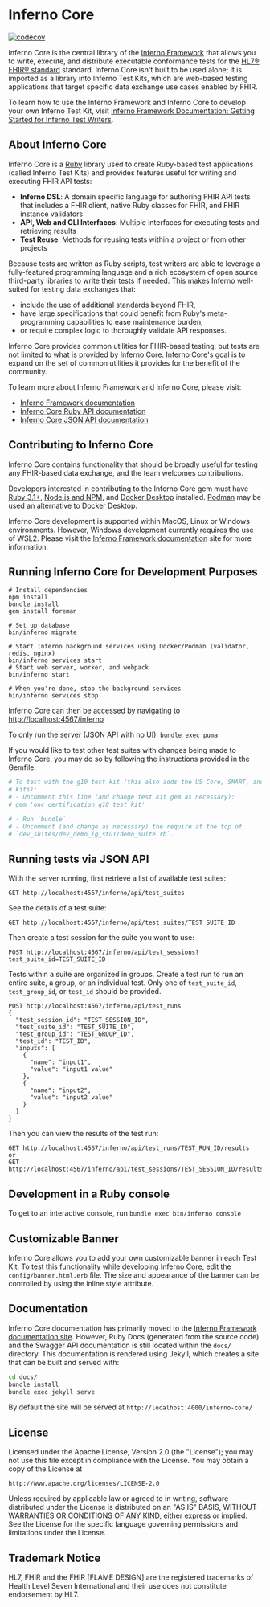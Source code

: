 # Inferno Core
[![codecov](https://codecov.io/gh/inferno-framework/inferno-core/branch/main/graph/badge.svg?token=6NJTBHF82R)](https://codecov.io/gh/inferno-framework/inferno-core)

Inferno Core is the central library of the [Inferno
Framework](https://inferno-framework.github.io) that allows you to write,
execute, and distribute executable conformance tests for the [HL7® FHIR®
standard](http://hl7.org/fhir/) standard. Inferno Core isn't built to be used
alone; it is imported as a library into Inferno Test Kits, which are web-based
testing applications that target specific data exchange use cases enabled by
FHIR.

To learn how to use the Inferno Framework and Inferno Core to develop your own
Inferno Test Kit, visit [Inferno Framework Documentation: Getting Started for
Inferno Test
Writers](https://inferno-framework.github.io/docs/getting-started/).

## About Inferno Core
Inferno Core is a [Ruby](https://ruby-lang.org/) library used to create
Ruby-based test applications (called Inferno Test Kits) and provides features
useful for writing and executing FHIR API tests:

* **Inferno DSL**: A domain specific language for authoring FHIR API tests that
  includes a FHIR client, native Ruby classes for FHIR, and FHIR instance validators
* **API, Web and CLI Interfaces**: Multiple interfaces for executing tests and
  retrieving results
* **Test Reuse**: Methods for reusing tests within a project or from other projects

Because tests are written as Ruby scripts, test writers are able to leverage a
fully-featured programming language and a rich ecosystem of open source
third-party libraries to write their tests if needed.  This makes Inferno
well-suited for testing data exchanges that:

* include the use of additional standards beyond FHIR,
* have large specifications that could benefit from Ruby's meta-programming
  capabilities to ease maintenance burden,
* or require complex logic to thoroughly validate API responses.

Inferno Core provides common utilities for FHIR-based testing, but tests are not
limited to what is provided by Inferno Core.  Inferno Core's goal is to expand on
the set of common utilities it provides for the benefit of the community.

To learn more about Inferno Framework and Inferno Core, please visit:
- [Inferno Framework documentation](https://inferno-framework.github.io/docs/)
- [Inferno Core Ruby API documentation](https://inferno-framework.github.io/inferno-core/docs)
- [Inferno Core JSON API documentation](https://inferno-framework.github.io/inferno-core/api-docs)

## Contributing to Inferno Core

Inferno Core contains functionality that should be broadly useful for testing
any FHIR-based data exchange, and the team welcomes contributions.

Developers
interested in contributing to the Inferno Core gem must have [Ruby
3.1+](https://www.ruby-lang.org/en/), [Node.js and
NPM](https://www.npmjs.com/get-npm), and [Docker
Desktop](https://www.docker.com/products/docker-desktop/) installed.
[Podman](https://podman.io/) may be used an alternative to Docker Desktop.

Inferno Core development is supported within MacOS, Linux or Windows environments.
However, Windows development currently requires the use of WSL2.  Please visit
the [Inferno Framework
documentation](https://inferno-framework.github.io/docs/getting-started/#development-with-ruby)
site for more information.

## Running Inferno Core for Development Purposes
```
# Install dependencies
npm install
bundle install
gem install foreman

# Set up database
bin/inferno migrate

# Start Inferno background services using Docker/Podman (validator, redis, nginx)
bin/inferno services start
# Start web server, worker, and webpack
bin/inferno start

# When you're done, stop the background services
bin/inferno services stop
```

Inferno Core can then be accessed by navigating to
[http://localhost:4567/inferno](http://localhost:4567/inferno)

To only run the server (JSON API with no UI): `bundle exec puma`

If you would like to test other test suites with changes being made
to Inferno Core, you may do so by following the instructions
provided in the Gemfile:

```ruby
# To test with the g10 test kit (this also adds the US Core, SMART, and TLS test
# kits):
# - Uncomment this line (and change test kit gem as necessary):
# gem 'onc_certification_g10_test_kit'

# - Run `bundle`
# - Uncomment (and change as necessary) the require at the top of
# `dev_suites/dev_demo_ig_stu1/demo_suite.rb`.

```

## Running tests via JSON API
With the server running, first retrieve a list of available test suites:
```
GET http://localhost:4567/inferno/api/test_suites
```
See the details of a test suite:
```
GET http://localhost:4567/inferno/api/test_suites/TEST_SUITE_ID
```
Then create a test session for the suite you want to use:
```
POST http://localhost:4567/inferno/api/test_sessions?test_suite_id=TEST_SUITE_ID
```
Tests within a suite are organized in groups. Create a test run to run an entire
suite, a group, or an individual test. Only one of `test_suite_id`,
`test_group_id`, or `test_id` should be provided.
```
POST http://localhost:4567/inferno/api/test_runs
{
  "test_session_id": "TEST_SESSION_ID",
  "test_suite_id": "TEST_SUITE_ID",
  "test_group_id": "TEST_GROUP_ID",
  "test_id": "TEST_ID",
  "inputs": [
    {
      "name": "input1",
      "value": "input1 value"
    },
    {
      "name": "input2",
      "value": "input2 value"
    }
  ]
}
```
Then you can view the results of the test run:
```
GET http://localhost:4567/inferno/api/test_runs/TEST_RUN_ID/results
or
GET http://localhost:4567/inferno/api/test_sessions/TEST_SESSION_ID/results
```

## Development in a Ruby console
To get to an interactive console, run `bundle exec bin/inferno console`

## Customizable Banner
Inferno Core allows you to add your own customizable banner in each Test Kit.
To test this functionality while developing Inferno Core, edit the 
`config/banner.html.erb` file. The
size and appearance of the banner can be controlled by using the inline style
attribute.

## Documentation
Inferno Core documentation has primarily moved to the
[Inferno Framework documentation
site](https://github.com/inferno-framework/inferno-framework.github.io/).
However, Ruby Docs (generated from the source code) and the Swagger API
documentation is still located within the `docs/` directory. This documentation
is rendered using Jekyll, which creates a site that can be built and served
with:

```sh
cd docs/
bundle install
bundle exec jekyll serve
```
By default the site will be served at `http://localhost:4000/inferno-core/`

## License

Licensed under the Apache License, Version 2.0 (the "License"); you may not use
this file except in compliance with the License. You may obtain a copy of the
License at
```
http://www.apache.org/licenses/LICENSE-2.0
```
Unless required by applicable law or agreed to in writing, software distributed
under the License is distributed on an "AS IS" BASIS, WITHOUT WARRANTIES OR
CONDITIONS OF ANY KIND, either express or implied. See the License for the
specific language governing permissions and limitations under the License.

## Trademark Notice

HL7, FHIR and the FHIR [FLAME DESIGN] are the registered trademarks of Health
Level Seven International and their use does not constitute endorsement by HL7.
